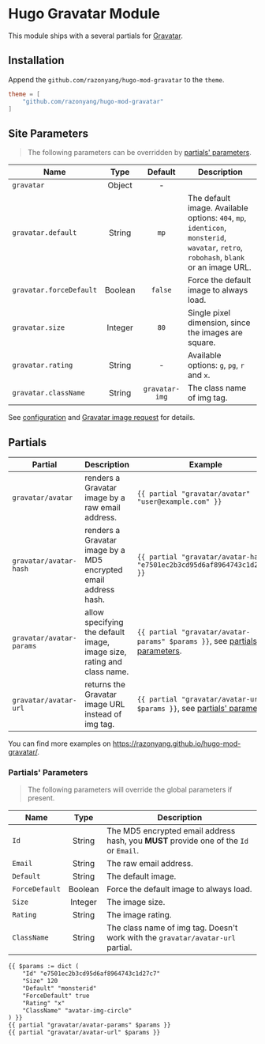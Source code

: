 # Hugo Gravatar Module

This module ships with a several partials for [Gravatar](https://en.gravatar.com/).

## Installation

Append the `github.com/razonyang/hugo-mod-gravatar` to the `theme`.

```toml
theme = [
    "github.com/razonyang/hugo-mod-gravatar"
]
```

## Site Parameters

> The following parameters can be overridden by [partials' parameters](#partials-parameters).

| Name | Type | Default | Description
|---|:-:|:-:|---
| `gravatar` | Object | - |
| `gravatar.default` | String | `mp` | The default image. Available options: `404`, `mp`, `identicon`, `monsterid`, `wavatar`, `retro`, `robohash`, `blank` or an image URL.
| `gravatar.forceDefault` | Boolean | `false` | Force the default image to always load.
| `gravatar.size` | Integer | `80` | Single pixel dimension, since the images are square.
| `gravatar.rating` | String | - | Available options: `g`, `pg`, `r` and `x`.
| `gravatar.className` | String | `gravatar-img` | The class name of img tag.

See [configuration](https://github.com/razonyang/hugo-mod-gravatar/blob/main/config.yml) and [Gravatar image request](https://en.gravatar.com/site/implement/images/) for details.

## Partials

| Partial | Description | Example
|---|---|---
| `gravatar/avatar` | renders a Gravatar image by a raw email address. | `{{ partial "gravatar/avatar" "user@example.com" }}`
| `gravatar/avatar-hash` | renders a Gravatar image by a MD5 encrypted email address hash. | `{{ partial "gravatar/avatar-hash" "e7501ec2b3cd95d6af8964743c1d27c7" }}`
| `gravatar/avatar-params` | allow specifying the default image, image size, rating and class name. | `{{ partial "gravatar/avatar-params" $params }}`, see [partials' parameters](#partials-parameters).
| `gravatar/avatar-url` | returns the Gravatar image URL instead of img tag. | `{{ partial "gravatar/avatar-url" $params }}`, see [partials' parameters](#partials-parameters).

You can find more examples on https://razonyang.github.io/hugo-mod-gravatar/.

### Partials' Parameters

> The following parameters will override the global parameters if present.

| Name | Type | Description
|---|:-:|---
| `Id` | String | The MD5 encrypted email address hash, you **MUST** provide one of the `Id` or `Email`.
| `Email` | String | The raw email address.
| `Default` | String | The default image.
| `ForceDefault` | Boolean | Force the default image to always load.
| `Size` | Integer | The image size.
| `Rating` | String | The image rating.
| `ClassName` | String | The class name of img tag. Doesn't work with the `gravatar/avatar-url` partial.

```html
{{ $params := dict (
    "Id" "e7501ec2b3cd95d6af8964743c1d27c7"
    "Size" 120
    "Default" "monsterid"
    "ForceDefault" true
    "Rating" "x"
    "ClassName" "avatar-img-circle"
) }}
{{ partial "gravatar/avatar-params" $params }}
{{ partial "gravatar/avatar-url" $params }}
```
